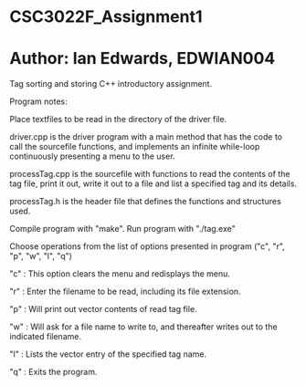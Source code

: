 # CSC3022F_Assignment1
# Author: Ian Edwards, EDWIAN004
Tag sorting and storing C++ introductory assignment.

Program notes:

Place textfiles to be read in the directory of the driver file.

driver.cpp is the driver program with a main method that has the code to call the sourcefile functions, and implements an infinite while-loop continuously presenting a menu to the user.

processTag.cpp is the sourcefile with functions to read the contents of the tag file, print it out, write it out to a file and list a specified tag and its details.

processTag.h is the header file that defines the functions and structures used.

Compile program with "make". Run program with "./tag.exe"

Choose operations from the list of options presented in program ("c", "r", "p", "w", "l", "q")

"c" : This option clears the menu and redisplays the menu.

"r" : Enter the filename to be read, including its file extension.

"p" : Will print out vector contents of read tag file.

"w" : Will ask for a file name to write to, and thereafter writes out to the indicated filename.

"l" : Lists the vector entry of the specified tag name.

"q" : Exits the program.


